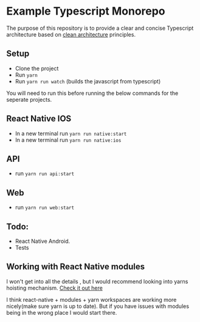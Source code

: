 # Example Typescript Monorepo

The purpose of this repository is to provide a clear and concise Typescript architecture based on [clean architecture](https://www.microsoft.com/net/download/thank-you/aspnet-ebook) principles.

## Setup

- Clone the project
- Run `yarn`
- Run `yarn run watch` (builds the javascript from typescript)

You will need to run this before running the below commands for the seperate projects.

## React Native IOS

- In a new terminal run `yarn run native:start`
- In a new terminal run `yarn run native:ios`

## API
- run `yarn run api:start`

## Web
- run `yarn run web:start`

## Todo:

- React Native Android.
- Tests

## Working with React Native modules

I won't get into all the details , but I would recommend looking into yarns hoisting mechanism. [Check it out here](https://yarnpkg.com/blog/2018/02/15/nohoist/)

I think react-native + modules + yarn workspaces are working more nicely(make sure yarn is up to date). But if you have issues with modules being in the wrong place I would start there.